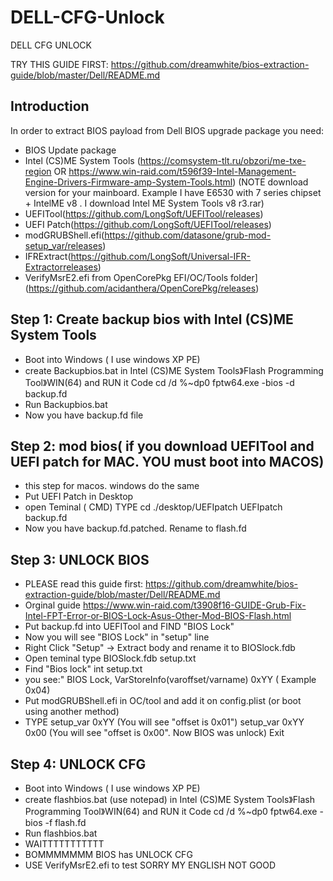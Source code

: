 # DELL-CFG-Unlock
DELL CFG UNLOCK

TRY THIS GUIDE FIRST: https://github.com/dreamwhite/bios-extraction-guide/blob/master/Dell/README.md

## Introduction

In order to extract BIOS payload from Dell BIOS upgrade package you need:

- BIOS Update package
- Intel (CS)ME System Tools (https://comsystem-tlt.ru/obzori/me-txe-region OR https://www.win-raid.com/t596f39-Intel-Management-Engine-Drivers-Firmware-amp-System-Tools.html)
(NOTE download version for your mainboard. Example I have E6530 with 7 series chipset + IntelME v8 . I download Intel ME System Tools v8 r3.rar)
- UEFITool(https://github.com/LongSoft/UEFITool/releases)
- UEFI Patch(https://github.com/LongSoft/UEFITool/releases)
- modGRUBShell.efi(https://github.com/datasone/grub-mod-setup_var/releases)
- IFRExtract(https://github.com/LongSoft/Universal-IFR-Extractorreleases)
- VerifyMsrE2.efi from OpenCorePkg EFI/OC/Tools folder](https://github.com/acidanthera/OpenCorePkg/releases)

## Step 1: Create backup bios with Intel (CS)ME System Tools
- Boot into Windows ( I use windows XP PE)
- create Backupbios.bat in Intel (CS)ME System Tools》Flash Programming Tool》WIN(64) and RUN it
Code 
cd /d %~dp0
fptw64.exe -bios -d backup.fd
- Run Backupbios.bat
- Now you have backup.fd file
## Step 2: mod bios( if you download UEFITool and UEFI patch for MAC. YOU must boot into MACOS)
- this step for macos. windows do the same
- Put UEFI Patch in Desktop
- open Teminal ( CMD)
TYPE
   cd ./desktop/UEFIpatch
   UEFIpatch backup.fd
- Now you have backup.fd.patched. Rename to flash.fd
## Step 3: UNLOCK BIOS
- PLEASE read this guide first: https://github.com/dreamwhite/bios-extraction-guide/blob/master/Dell/README.md
- Orginal guide https://www.win-raid.com/t3908f16-GUIDE-Grub-Fix-Intel-FPT-Error-or-BIOS-Lock-Asus-Other-Mod-BIOS-Flash.html
- Put backup.fd into UEFITool and FIND "BIOS Lock"
- Now you will see "BIOS Lock" in "setup" line
- Right Click "Setup" -> Extract body and rename it to BIOSlock.fdb
- Open teminal type
 <PATH IFRExtract> BIOSlock.fdb setup.txt
- Find "Bios lock" int setup.txt
- you see:" BIOS Lock, VarStoreInfo(varoffset/varname) 0xYY ( Example 0x04)
- Put modGRUBShell.efi in OC/tool and add it on config.plist (or boot using another method)
- TYPE
  setup_var 0xYY (You will see "offset is 0x01")
  setup_var 0xYY 0x00 (You will see "offset is 0x00". Now BIOS was unlock)
  Exit
## Step 4: UNLOCK CFG
- Boot into Windows ( I use windows XP PE)
- create flashbios.bat (use notepad) in Intel (CS)ME System Tools》Flash Programming Tool》WIN(64) and RUN it
Code 
cd /d %~dp0
fptw64.exe -bios -f flash.fd
- Run flashbios.bat
- WAITTTTTTTTTTT
- BOMMMMMMM BIOS has UNLOCK CFG
- USE VerifyMsrE2.efi to test
SORRY MY ENGLISH NOT GOOD




